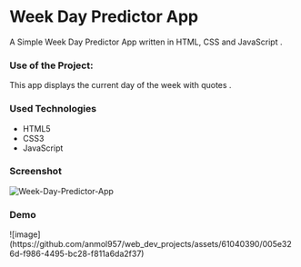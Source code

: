 <h1>Week Day Predictor App</h1>

<p>A Simple Week Day Predictor App written in HTML, CSS and JavaScript .</p>

### Use of the Project:

<p>This app displays the current day of the week with quotes . </p>

<h3>Used Technologies</h3>
<ul>
    <li>HTML5</li>
    <li>CSS3</li>
    <li>JavaScript</li>
</ul>


<h3> Screenshot </h3>

<img src="https://user-images.githubusercontent.com/66966120/125198145-93651d00-e215-11eb-9604-28e2e416228e.png" alt="Week-Day-Predictor-App" style="max-width:100%;">


<h3> Demo </h3>
![image](https://github.com/anmol957/web_dev_projects/assets/61040390/005e326d-f986-4495-bc28-f811a6da2f37)


<br>
